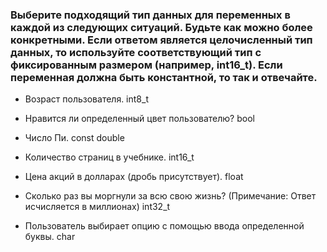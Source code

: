 ### Выберите подходящий тип данных для переменных в каждой из следующих ситуаций. Будьте как можно более конкретными. Если ответом является целочисленный тип данных, то используйте соответствующий тип с фиксированным размером (например, int16_t). Если переменная должна быть константной, то так и отвечайте.

*   Возраст пользователя. int8_t

*   Нравится ли определенный цвет пользователю? bool

*   Число Пи. const double

*   Количество страниц в учебнике. int16_t

*   Цена акций в долларах (дробь присутствует). float

*   Сколько раз вы моргнули за всю свою жизнь? (Примечание: Ответ исчисляется в миллионах) int32_t

*   Пользователь выбирает опцию с помощью ввода определенной буквы. char
